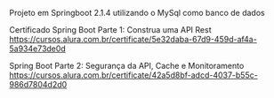 Projeto em Springboot 2.1.4 utilizando o MySql como banco de dados

Certificado 
Spring Boot Parte 1: Construa uma API Rest
https://cursos.alura.com.br/certificate/5e32daba-67d9-459d-af4a-5a934e73de0d

Spring Boot Parte 2: Segurança da API, Cache e Monitoramento
https://cursos.alura.com.br/certificate/42a5d8bf-adcd-4037-b55c-986d7804d2d0
